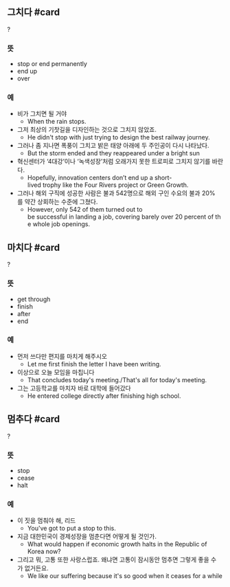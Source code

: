 ## 그치다 #card
?
### 뜻
- stop or end permanently
- end up
- over
### 예
- 비가 그치면 될 거야
	- When the rain stops.
- 그저 최상의 기찻길을 디자인하는 것으로 그치지 않았죠.
	- He didn't stop with just trying to design the best railway journey.
- 그러나 좀 지나면 폭풍이 그치고 밝은 태양 아래에 두 주인공이 다시 나타났다.
	- But the storm ended and they reappeared under a bright sun
- 혁신센터가 ‘4대강’이나 ‘녹색성장’처럼 오래가지 못한 트로피로 그치지 않기를 바란다.
	- Hopefully, innovation centers don’t end up a short-lived trophy like the Four Rivers project or Green Growth.
- 그러나 해외 구직에 성공한 사람은 불과 542명으로 해외 구인 수요의 불과 20%를 약간 상회하는 수준에 그쳤다.
	- However, only 542 of them turned out to be successful in landing a job, covering barely over 20 percent of the whole job openings.
<!--SR:!2024-12-23,28,230-->

## 마치다 #card
?
### 뜻
- get through
- finish
- after
- end
### 예
- 먼저 쓰다만 편지를 마치게 해주시오
	- Let me first finish the letter I have been writing.
- 이상으로 오늘 모임을 마칩니다
	- That concludes today's meeting./That's all for today's meeting.
- 그는 고등학교를 마치자 바로 대학에 들어갔다
	- He entered college directly after finishing high school.
<!--SR:!2024-12-07,5,228-->

## 멈추다 #card
?
### 뜻
- stop
- cease
- halt
### 예
- 이 짓을 멈춰야 해, 리드
	- You've got to put a stop to this.
- 지금 대한민국이 경제성장을 멈춘다면 어떻게 될 것인가.
	- What would happen if economic growth halts in the Republic of Korea now?
- 그리고 뭐, 고통 또한 사랑스럽죠. 왜냐면 고통이 잠시동안 멈추면 그렇게 좋을 수가 없거든요.
	- We like our suffering because it's so good when it ceases for a while
<!--SR:!2024-12-07,5,248-->

